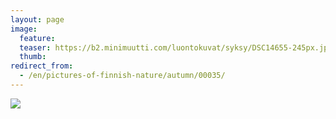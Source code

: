 ```yaml
---
layout: page
image:
  feature:
  teaser: https://b2.minimuutti.com/luontokuvat/syksy/DSC14655-245px.jpg
  thumb:
redirect_from:
  - /en/pictures-of-finnish-nature/autumn/00035/
---
```


![](https://b2.minimuutti.com/luontokuvat/syksy/DSC14655-800px.jpg)
